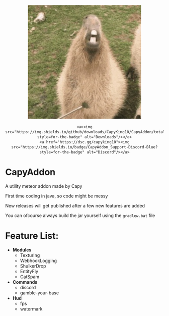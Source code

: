 <div align="center">
    <img src="./src/main/resources/assets/template/icon.png" alt="Logo" width="360" height="360">
    
    <a><img src="https://img.shields.io/github/downloads/CapyKing10/CapyAddon/total?style=for-the-badge" alt="Downloads"/></a>
    <a href="https://dsc.gg/capyking10"><img src="https://img.shields.io/badge/CapyAddon_Support-Discord-Blue?style=for-the-badge" alt="Discord"/></a>
</div>

# CapyAddon

A utility meteor addon made by Capy

First time coding in java, so code might be messy

New releases will get published after a few new features are added

You can ofcourse always build the jar yourself using the `gradlew.bat` file

# Feature List:
- **Modules**
    - Texturing
    - WebhookLogging
    - ShulkerDrop
    - EntityFly
    - CatSpam
- **Commands**
   - discord
   - gamble-your-base
- **Hud**
   - fps
   - watermark
